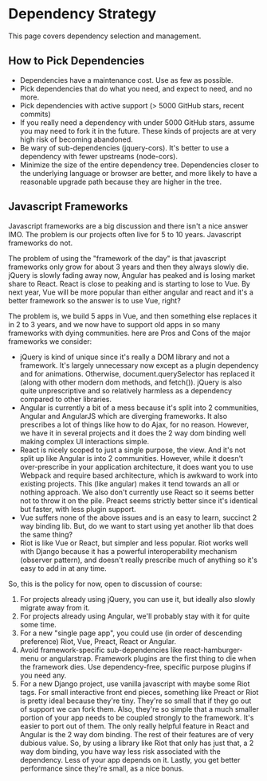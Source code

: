 # Dependency Strategy

This page covers dependency selection and management.

## How to Pick Dependencies

  * Dependencies have a maintenance cost. Use as few as possible.
  * Pick dependencies that do what you need, and expect to need, and no more.
  * Pick dependencies with active support (> 5000 GitHub stars, recent commits)
  * If you really need a dependency with under 5000 GitHub stars, assume you may need to fork it in the future. These kinds of projects are at very high risk of becoming abandoned.
  * Be wary of sub-dependencies (jquery-cors). It's better to use a dependency with fewer upstreams (node-cors).
  * Minimize the size of the entire dependency tree. Dependencies closer to the underlying language or browser are better, and more likely to have a reasonable upgrade path because they are higher in the tree.

## Javascript Frameworks

Javascript frameworks are a big discussion and there isn't a nice answer IMO. The problem is our projects often live for 5 to 10 years. Javascript frameworks do not.

The problem of using the "framework of the day" is that javascript frameworks only grow for about 3 years and then they always slowly die. jQuery is slowly fading away now, Angular has peaked and is losing market share to React. React is close to peaking and is starting to lose to Vue. By next year, Vue will be more popular than either angular and react and it's a better framework so the answer is to use Vue, right?

The problem is, we build 5 apps in Vue, and then something else replaces it in 2 to 3 years, and we now have to support old apps in so many frameworks with dying communities. here are Pros and Cons of the major frameworks we consider:

  * jQuery is kind of unique since it's really a DOM library and not a framework. It's largely unnecessary now except as a plugin dependency and for animations. Otherwise, document.querySelector has replaced it (along with other modern dom methods, and fetch()). jQuery is also quite unprescriptive and so relatively harmless as a dependency compared to other libraries.
  * Angular is currently a bit of a mess because it's split into 2 communities, Angular and AngularJS which are diverging frameworks. It also prescribes a lot of things like how to do Ajax, for no reason. However, we have it in several projects and it does the 2 way dom binding well making complex UI interactions simple.
  * React is nicely scoped to just a single purpose, the view. And it's not split up like Angular is into 2 communities. However, while it doesn't over-prescribe in your application architecture, it does want you to use Webpack and require based architecture, which is awkward to work into existing projects. This (like angular) makes it tend towards an all or nothing approach. We also don't currently use React so it seems better not to throw it on the pile. Preact seems strictly better since it's identical but faster, with less plugin support.
  * Vue suffers none of the above issues and is an easy to learn, succinct 2 way binding lib. But, do we want to start using yet another lib that does the same thing?
  * Riot is like Vue or React, but simpler and less popular. Riot works well with Django because it has a powerful interoperability mechanism (observer pattern), and doesn't really prescribe much of anything so it's easy to add in at any time.

So, this is the policy for now, open to discussion of course:

1. For projects already using jQuery, you can use it, but ideally also slowly migrate away from it.
2. For projects already using Angular, we'll probably stay with it for quite some time.
3. For a new "single page app", you could use (in order of descending preference) Riot, Vue, Preact, React or Angular.
4. Avoid framework-specific sub-dependencies like react-hamburger-menu or angularstrap. Framework plugins are the first thing to die when the framework dies. Use dependency-free, specific purpose plugins if you need any.
5. For a new Django project, use vanilla javascript with maybe some Riot tags. For small interactive front end pieces, something like Preact or Riot is pretty ideal because they're tiny. They're so small that if they go out of support we can fork them. Also, they're so simple that a much smaller portion of your app needs to be coupled strongly to the framework. It's easier to port out of them. The only really helpful feature in React and Angular is the 2 way dom binding. The rest of their features are of very dubious value. So, by using a library like Riot that only has just that, a 2 way dom binding, you have way less risk associated with the dependency. Less of your app depends on it. Lastly, you get better performance since they're small, as a nice bonus.
